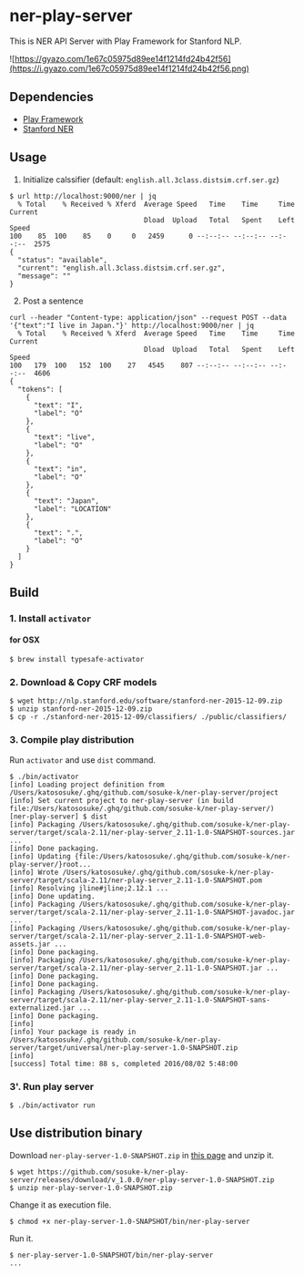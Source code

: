 # ner-play-server
This is NER API Server with Play Framework for Stanford NLP.

![https://gyazo.com/1e67c05975d89ee14f1214fd24b42f56](https://i.gyazo.com/1e67c05975d89ee14f1214fd24b42f56.png)

## Dependencies

* [Play Framework](https://www.playframework.com/)
* [Stanford NER](http://nlp.stanford.edu/software/CRF-NER.shtml)

## Usage

1. Initialize calssifier (default: `english.all.3class.distsim.crf.ser.gz`)

  ```
  $ url http://localhost:9000/ner | jq
    % Total    % Received % Xferd  Average Speed   Time    Time     Time  Current
                                   Dload  Upload   Total   Spent    Left  Speed
  100    85  100    85    0     0   2459      0 --:--:-- --:--:-- --:--:--  2575
  {
    "status": "available",
    "current": "english.all.3class.distsim.crf.ser.gz",
    "message": ""
  }
  ```

2. Post a sentence

  ```
  curl --header "Content-type: application/json" --request POST --data '{"text":"I live in Japan."}' http://localhost:9000/ner | jq
    % Total    % Received % Xferd  Average Speed   Time    Time     Time  Current
                                   Dload  Upload   Total   Spent    Left  Speed
  100   179  100   152  100    27   4545    807 --:--:-- --:--:-- --:--:--  4606
  {
    "tokens": [
      {
        "text": "I",
        "label": "O"
      },
      {
        "text": "live",
        "label": "O"
      },
      {
        "text": "in",
        "label": "O"
      },
      {
        "text": "Japan",
        "label": "LOCATION"
      },
      {
        "text": ".",
        "label": "O"
      }
    ]
  }
  ```

## Build

### 1. Install `activator`

#### for OSX

```
$ brew install typesafe-activator
```

### 2. Download & Copy CRF models

```
$ wget http://nlp.stanford.edu/software/stanford-ner-2015-12-09.zip
$ unzip stanford-ner-2015-12-09.zip
$ cp -r ./stanford-ner-2015-12-09/classifiers/ ./public/classifiers/
```

### 3. Compile play distribution

Run `activator` and use `dist` command.

```
$ ./bin/activator
[info] Loading project definition from /Users/katososuke/.ghq/github.com/sosuke-k/ner-play-server/project
[info] Set current project to ner-play-server (in build file:/Users/katososuke/.ghq/github.com/sosuke-k/ner-play-server/)
[ner-play-server] $ dist
[info] Packaging /Users/katososuke/.ghq/github.com/sosuke-k/ner-play-server/target/scala-2.11/ner-play-server_2.11-1.0-SNAPSHOT-sources.jar ...
[info] Done packaging.
[info] Updating {file:/Users/katososuke/.ghq/github.com/sosuke-k/ner-play-server/}root...
[info] Wrote /Users/katososuke/.ghq/github.com/sosuke-k/ner-play-server/target/scala-2.11/ner-play-server_2.11-1.0-SNAPSHOT.pom
[info] Resolving jline#jline;2.12.1 ...
[info] Done updating.
[info] Packaging /Users/katososuke/.ghq/github.com/sosuke-k/ner-play-server/target/scala-2.11/ner-play-server_2.11-1.0-SNAPSHOT-javadoc.jar ...
[info] Packaging /Users/katososuke/.ghq/github.com/sosuke-k/ner-play-server/target/scala-2.11/ner-play-server_2.11-1.0-SNAPSHOT-web-assets.jar ...
[info] Done packaging.
[info] Packaging /Users/katososuke/.ghq/github.com/sosuke-k/ner-play-server/target/scala-2.11/ner-play-server_2.11-1.0-SNAPSHOT.jar ...
[info] Done packaging.
[info] Done packaging.
[info] Packaging /Users/katososuke/.ghq/github.com/sosuke-k/ner-play-server/target/scala-2.11/ner-play-server_2.11-1.0-SNAPSHOT-sans-externalized.jar ...
[info] Done packaging.
[info]
[info] Your package is ready in /Users/katososuke/.ghq/github.com/sosuke-k/ner-play-server/target/universal/ner-play-server-1.0-SNAPSHOT.zip
[info]
[success] Total time: 88 s, completed 2016/08/02 5:48:00
```

### 3'. Run play server

```
$ ./bin/activator run
```

## Use distribution binary

Download `ner-play-server-1.0-SNAPSHOT.zip` in [this page](https://github.com/sosuke-k/ner-play-server/releases/tag/v_1.0.0) and unzip it.

```
$ wget https://github.com/sosuke-k/ner-play-server/releases/download/v_1.0.0/ner-play-server-1.0-SNAPSHOT.zip
$ unzip ner-play-server-1.0-SNAPSHOT.zip
```

Change it as execution file.

```
$ chmod +x ner-play-server-1.0-SNAPSHOT/bin/ner-play-server
```

Run it.

```
$ ner-play-server-1.0-SNAPSHOT/bin/ner-play-server
...
```
